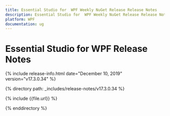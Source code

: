 ```yaml
---
title: Essential Studio for  WPF Weekly NuGet Release Release Notes  
description: Essential Studio for  WPF Weekly NuGet Release Release Notes  
platform: WPF
documentation: ug
---
```


# Essential Studio for  WPF  Release Notes  

{% include release-info.html date="December 10, 2019"  version="v17.3.0.34" %} 


{% directory path: _includes/release-notes/v17.3.0.34 %}

{% include {{file.url}} %}

{% enddirectory %}